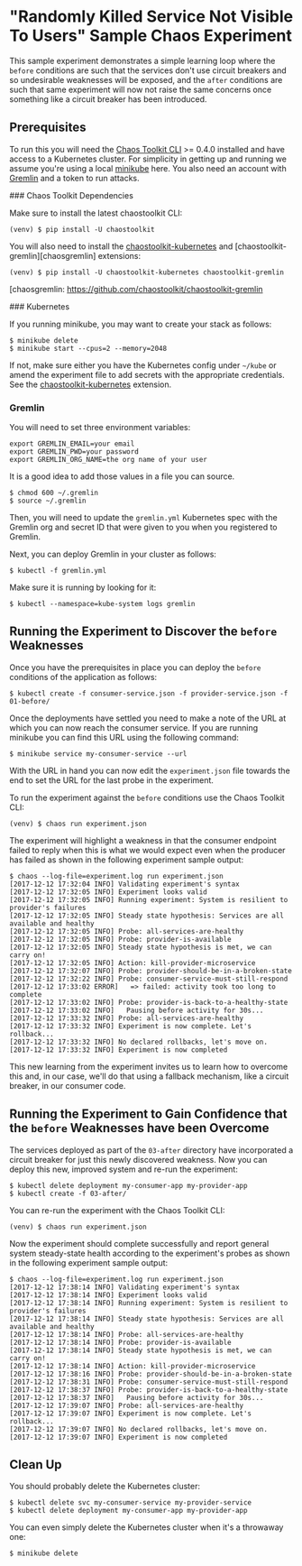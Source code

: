 
# "Randomly Killed Service Not Visible To Users" Sample Chaos Experiment

This sample experiment demonstrates a simple learning loop where the `before`
conditions are such that the  services don't use circuit breakers and so
undesirable weaknesses will be exposed, and the `after` conditions are such
that same experiment will now not raise the same concerns once something like a
circuit breaker has been introduced.

## Prerequisites

To run this you will need the [Chaos Toolkit CLI][chaos-toolkit] >= 0.4.0
installed and have access to a Kubernetes cluster. For simplicity in getting
up and running we assume you're using a local [minikube][] here. You also need
an account with [Gremlin][gremlin] and a token to run attacks.

[minikube]: https://kubernetes.io/docs/getting-started-guides/minikube/
[gremlin]: https://www.gremlin.com
[chaos-toolkit]: https://github.com/chaostoolkit/chaostoolkit

### Chaos Toolkit Dependencies

Make sure to install the latest chaostoolkit CLI:

```shell
(venv) $ pip install -U chaostoolkit
```

You will also need to install the [chaostoolkit-kubernetes][chaosk8s] and
[chaostoolkit-gremlin][chaosgremlin] extensions:

```shell
(venv) $ pip install -U chaostoolkit-kubernetes chaostoolkit-gremlin
```

[chaosk8s]: https://github.com/chaostoolkit/chaostoolkit-kubernetes
[chaosgremlin: https://github.com/chaostoolkit/chaostoolkit-gremlin

### Kubernetes

If you running minikube, you may want to create your stack as follows:

```
$ minikube delete
$ minikube start --cpus=2 --memory=2048
```

If not, make sure either you have the Kubernetes config under `~/kube` or
amend the experiment file to add secrets with the appropriate credentials.
See the [chaostoolkit-kubernetes][chaosk8s] extension.

### Gremlin

You will need to set three environment variables:

```
export GREMLIN_EMAIL=your email
export GREMLIN_PWD=your password
export GREMLIN_ORG_NAME=the org name of your user
```

It is a good idea to add those values in a file you can source.

```
$ chmod 600 ~/.gremlin
$ source ~/.gremlin
```

Then, you will need to update the `gremlin.yml` Kubernetes spec with the
Gremlin org and secret ID that were given to you when you registered to Gremlin.

Next, you can deploy Gremlin in your cluster as follows:

```
$ kubectl -f gremlin.yml
```

Make sure it is running by looking for it:

```
$ kubectl --namespace=kube-system logs gremlin
```

## Running the Experiment to Discover the `before` Weaknesses

Once you have the prerequisites in place you can deploy the `before` conditions
of the application as follows:

```shell
$ kubectl create -f consumer-service.json -f provider-service.json -f 01-before/
``` 

Once the deployments have settled you need to make a note of the URL at which
you can now reach the consumer service. If you are running minikube you can find
this URL using the following command:

```shell
$ minikube service my-consumer-service --url
```

With the URL in hand you can now edit the `experiment.json` file towards the end
to set the URL for the last probe in the experiment.

To run the experiment against the `before` conditions use the Chaos Toolkit CLI:

```shell
(venv) $ chaos run experiment.json
```

The experiment will highlight a weakness in that the consumer endpoint failed
to reply when this is what we would expect even when the producer has failed as
shown in the following experiment sample output:

```shell
$ chaos --log-file=experiment.log run experiment.json 
[2017-12-12 17:32:04 INFO] Validating experiment's syntax
[2017-12-12 17:32:05 INFO] Experiment looks valid
[2017-12-12 17:32:05 INFO] Running experiment: System is resilient to provider's failures
[2017-12-12 17:32:05 INFO] Steady state hypothesis: Services are all available and healthy
[2017-12-12 17:32:05 INFO] Probe: all-services-are-healthy
[2017-12-12 17:32:05 INFO] Probe: provider-is-available
[2017-12-12 17:32:05 INFO] Steady state hypothesis is met, we can carry on!
[2017-12-12 17:32:05 INFO] Action: kill-provider-microservice
[2017-12-12 17:32:07 INFO] Probe: provider-should-be-in-a-broken-state
[2017-12-12 17:32:22 INFO] Probe: consumer-service-must-still-respond
[2017-12-12 17:33:02 ERROR]   => failed: activity took too long to complete
[2017-12-12 17:33:02 INFO] Probe: provider-is-back-to-a-healthy-state
[2017-12-12 17:33:02 INFO]   Pausing before activity for 30s...
[2017-12-12 17:33:32 INFO] Probe: all-services-are-healthy
[2017-12-12 17:33:32 INFO] Experiment is now complete. Let's rollback...
[2017-12-12 17:33:32 INFO] No declared rollbacks, let's move on.
[2017-12-12 17:33:32 INFO] Experiment is now completed
```

This new learning from the experiment invites us to learn how to overcome this
and, in our case, we'll do that using a fallback mechanism, like a circuit
breaker, in our consumer code.

## Running the Experiment to Gain Confidence that the `before` Weaknesses have been Overcome

The services deployed as part of the `03-after` directory have incorporated a
circuit breaker for just this newly discovered weakness. Now you can deploy
this new, improved system and re-run the experiment:

```shell
$ kubectl delete deployment my-consumer-app my-provider-app
$ kubectl create -f 03-after/
```

You can re-run the experiment with the Chaos Toolkit CLI:

```shell
(venv) $ chaos run experiment.json
```

Now the experiment should complete successfully and report general system
steady-state health according to the experiment's probes as shown in the
following experiment sample output:

```shell
$ chaos --log-file=experiment.log run experiment.json 
[2017-12-12 17:38:14 INFO] Validating experiment's syntax
[2017-12-12 17:38:14 INFO] Experiment looks valid
[2017-12-12 17:38:14 INFO] Running experiment: System is resilient to provider's failures
[2017-12-12 17:38:14 INFO] Steady state hypothesis: Services are all available and healthy
[2017-12-12 17:38:14 INFO] Probe: all-services-are-healthy
[2017-12-12 17:38:14 INFO] Probe: provider-is-available
[2017-12-12 17:38:14 INFO] Steady state hypothesis is met, we can carry on!
[2017-12-12 17:38:14 INFO] Action: kill-provider-microservice
[2017-12-12 17:38:16 INFO] Probe: provider-should-be-in-a-broken-state
[2017-12-12 17:38:31 INFO] Probe: consumer-service-must-still-respond
[2017-12-12 17:38:37 INFO] Probe: provider-is-back-to-a-healthy-state
[2017-12-12 17:38:37 INFO]   Pausing before activity for 30s...
[2017-12-12 17:39:07 INFO] Probe: all-services-are-healthy
[2017-12-12 17:39:07 INFO] Experiment is now complete. Let's rollback...
[2017-12-12 17:39:07 INFO] No declared rollbacks, let's move on.
[2017-12-12 17:39:07 INFO] Experiment is now completed
```

## Clean Up

You should probably delete the Kubernetes cluster:

```
$ kubectl delete svc my-consumer-service my-provider-service
$ kubectl delete deployment my-consumer-app my-provider-app

```

You can even simply delete the Kubernetes cluster when it's a throwaway one:

```
$ minikube delete
```